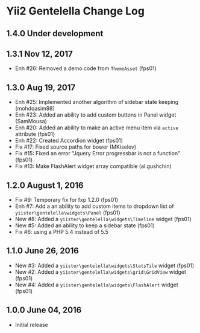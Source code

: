 Yii2 Gentelella Change Log
==========================

1.4.0 Under development
-----------------------

1.3.1 Nov 12, 2017
------------------

- Enh #26: Removed a demo code from `ThemeAsset` (fps01)

1.3.0 Aug 19, 2017
------------------

- Enh #25: Implemented another algorithm of sidebar state keeping (mohdqasim98)
- Enh #23: Added an ability to add custom buttons in Panel widget (SamMousa)
- Enh #20: Added an ability to make an active menu item via `active` attribute (fps01)
- Enh #22: Created Accordion widget (fps01)
- Fix #17: Fixed source paths for bower (MKiselev)
- Fix #15: Fixed an error "Jquery Error progressbar is not a function" (fps01)
- Fix #13: Make FlashAlert widget array compatible (al.gushchin)

1.2.0 August 1, 2016
--------------------

- Fix #9: Temporary fix for fxp 1.2.0 (fps01)
- Enh #7: Add a an ability to add custom items to dropdown list of `yiister\gentelella\widgets\Panel` (fps01)
- New #8: Added a `yiister\gentelella\widgets\Timeline` widget (fps01)
- New #5: Added an ability to keep a sidebar state (fps01)
- Fix #6: using a PHP 5.4 instead of 5.5

1.1.0 June 26, 2016
-------------------

- New #3: Added a `yiister\gentelella\widgets\StatsTile` widget (fps01)
- New #2: Added a `yiister\gentelella\widgets\grid\GridView` widget (fps01)
- New #4: Added a `yiister\gentelella\widgets\FlashAlert` widget (fps01)

1.0.0 June 04, 2016
-------------------

- Initial release
